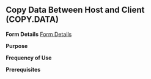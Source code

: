 ## Copy Data Between Host and Client (COPY.DATA)
<PageHeader />

**Form Details**
[Form Details](../COPY-DATA-1/README.md)

**Purpose**

**Frequency of Use**

**Prerequisites**

<badge text= "Version 8.10.57 " vertical="middle" />

<PageFooter />
